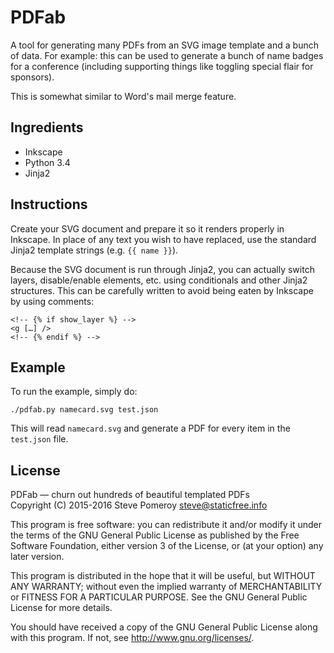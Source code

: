 PDFab
=====

A tool for generating many PDFs from an SVG image template and a bunch of data.
For example: this can be used to generate a bunch of name badges for a
conference (including supporting things like toggling special flair for
sponsors).

This is somewhat similar to Word's mail merge feature.

Ingredients
-----------

* Inkscape
* Python 3.4
* Jinja2

Instructions
------------

Create your SVG document and prepare it so it renders properly in Inkscape. In
place of any text you wish to have replaced, use the standard Jinja2 template
strings (e.g. `{{ name }}`).

Because the SVG document is run through Jinja2, you can actually switch layers,
disable/enable elements, etc. using conditionals and other Jinja2 structures.
This can be carefully written to avoid being eaten by Inkscape by using comments:

    <!-- {% if show_layer %} -->
    <g […] />
    <!-- {% endif %} -->

Example
-------

To run the example, simply do:

    ./pdfab.py namecard.svg test.json

This will read `namecard.svg` and generate a PDF for every item in the
`test.json` file.

License
-------

PDFab — churn out hundreds of beautiful templated PDFs  
Copyright (C) 2015-2016  Steve Pomeroy <steve@staticfree.info>

This program is free software: you can redistribute it and/or modify
it under the terms of the GNU General Public License as published by
the Free Software Foundation, either version 3 of the License, or
(at your option) any later version.

This program is distributed in the hope that it will be useful,
but WITHOUT ANY WARRANTY; without even the implied warranty of
MERCHANTABILITY or FITNESS FOR A PARTICULAR PURPOSE.  See the
GNU General Public License for more details.

You should have received a copy of the GNU General Public License
along with this program.  If not, see <http://www.gnu.org/licenses/>.
